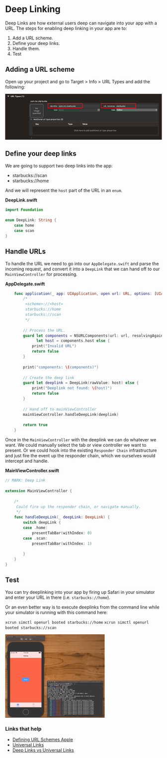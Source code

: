 # Deep Linking

Deep Links are how external users deep can navigate into your app with a URL. The steps for enabling deep linking in your app are to:

1. Add a URL scheme.
2. Define your deep links.
3. Handle them.
4. Test

## Adding a URL scheme

Open up your project and go to Target > Info > URL Types and add the following:

![](images/url.png)

## Define your deep links

We are going to support two deep links into the app:

- starbucks://scan
- starbucks://home

And we will represent the `host` part of the URL in an `enum`.

**DeepLink.swift**

```swift
import Foundation

enum DeepLink: String {
    case home
    case scan
}
```

## Handle URLs

To handle the URL we need to go into our `AppDelegate.swift` and parse the incoming request, and convert it into a `DeepLink` that we can hand off to our `MainViewController` for processing.

**AppDelegate.swift**

```swift
    func application(_ app: UIApplication, open url: URL, options: [UIApplication.OpenURLOptionsKey : Any] = [:]) -> Bool {
        /*
         <scheme>://<host>
         starbucks://home
         starbucks://scan
         */
    
        // Process the URL.
        guard let components = NSURLComponents(url: url, resolvingAgainstBaseURL: true),
              let host = components.host else {
            print("Invalid URL")
            return false
        }
                
        print("components: \(components)")
        
        // Create the deep link
        guard let deeplink = DeepLink(rawValue: host) else {
            print("Deeplink not found: \(host)")
            return false
        }

        // Hand off to mainViewController
        mainViewController.handleDeepLink(deeplink)
        
        return true
    }
```

Once in the `MainViewController` with the deeplink we can do whatever we want. We could manually select the tab or view controller we want to present. Or we could hook into the existing `Responder Chain` infrastructure and just fire the event up the responder chain, which we ourselves would intercept and handle.

**MainViewController.swift**

```swift
// MARK: Deep Link

extension MainViewController {
    
    /*
     Could fire up the responder chain, or navigate manually.
     */
    func handleDeepLink(_ deepLink: DeepLink) {
        switch deepLink {
        case .home:
            presentTabBar(withIndex: 0)
        case .scan:
            presentTabBar(withIndex: 1)

        }
    }
}
```

## Test

You can try deeplinking into your app by firing up Safari in your simulator and enter your URL in there (i.e. `starbucks://home`).

Or an even better way is to execute deeplinks from the command line while your simulator is running with this command here:

`xcrun simctl openurl booted starbucks://home`
`xcrun simctl openurl booted starbucks://scan`

![](images/demo.gif)

### Links that help

- [Defining URL Schemes Apple](https://developer.apple.com/documentation/xcode/allowing_apps_and_websites_to_link_to_your_content/defining_a_custom_url_scheme_for_your_apps)
- [Universal Links](https://developer.apple.com/ios/universal-links/)
- [Deep Links vs Universal Links](https://medium.com/wolox/ios-deep-linking-url-scheme-vs-universal-links-50abd3802f97)

